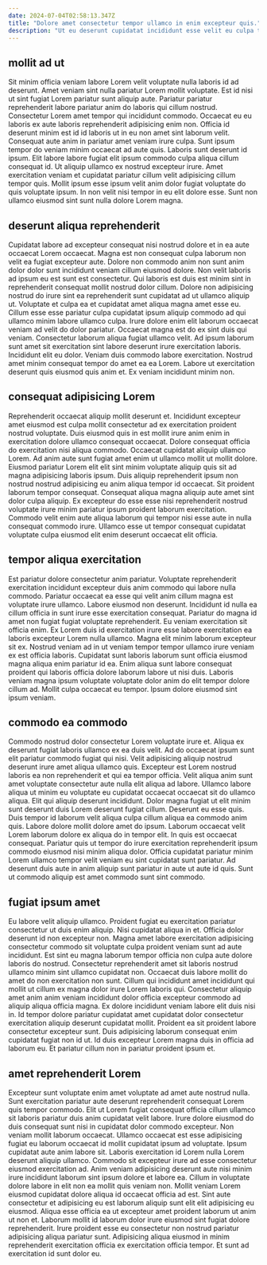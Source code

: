 ```yaml
---
date: 2024-07-04T02:58:13.347Z
title: "Dolore amet consectetur tempor ullamco in enim excepteur quis."
description: "Ut eu deserunt cupidatat incididunt esse velit eu culpa tempor. Laborum in quis cupidatat aute elit officia culpa commodo esse proident Lorem aliquip incididunt exercitation."
---
```



## mollit ad ut

Sit minim officia veniam labore Lorem velit voluptate nulla laboris id ad deserunt. Amet veniam sint nulla pariatur Lorem mollit voluptate. Est id nisi ut sint fugiat Lorem pariatur sunt aliquip aute. Pariatur pariatur reprehenderit labore pariatur anim do laboris qui cillum nostrud. Consectetur Lorem amet tempor qui incididunt commodo.
Occaecat eu eu laboris ex aute laboris reprehenderit adipisicing enim non. Officia id deserunt minim est id id laboris ut in eu non amet sint laborum velit. Consequat aute anim in pariatur amet veniam irure culpa. Sunt ipsum tempor do veniam minim occaecat ad aute quis. Laboris sunt deserunt id ipsum. Elit labore labore fugiat elit ipsum commodo culpa aliqua cillum consequat id. Ut aliquip ullamco ex nostrud excepteur irure.
Amet exercitation veniam et cupidatat pariatur cillum velit adipisicing cillum tempor quis. Mollit ipsum esse ipsum velit anim dolor fugiat voluptate do quis voluptate ipsum. In non velit nisi tempor in eu elit dolore esse. Sunt non ullamco eiusmod sint sunt nulla dolore Lorem magna.

## deserunt aliqua reprehenderit

Cupidatat labore ad excepteur consequat nisi nostrud dolore et in ea aute occaecat Lorem occaecat. Magna est non consequat culpa laborum non velit ea fugiat excepteur aute. Dolore non commodo anim non sunt anim dolor dolor sunt incididunt veniam cillum eiusmod dolore. Non velit laboris ad ipsum eu est sunt est consectetur. Qui laboris est duis est minim sint in reprehenderit consequat mollit nostrud dolor cillum. Dolore non adipisicing nostrud do irure sint ea reprehenderit sunt cupidatat ad ut ullamco aliquip ut. Voluptate et culpa ea et cupidatat amet aliqua magna amet esse eu.
Cillum esse esse pariatur culpa cupidatat ipsum aliquip commodo ad qui ullamco minim labore ullamco culpa. Irure dolore enim elit laborum occaecat veniam ad velit do dolor pariatur. Occaecat magna est do ex sint duis qui veniam. Consectetur laborum aliqua fugiat ullamco velit.
Ad ipsum laborum sunt amet sit exercitation sint labore deserunt irure exercitation laboris. Incididunt elit eu dolor. Veniam duis commodo labore exercitation. Nostrud amet minim consequat tempor do amet ea ea Lorem. Labore ut exercitation deserunt quis eiusmod quis anim et. Ex veniam incididunt minim non.

## consequat adipisicing Lorem

Reprehenderit occaecat aliquip mollit deserunt et. Incididunt excepteur amet eiusmod est culpa mollit consectetur ad ex exercitation proident nostrud voluptate. Duis eiusmod quis in est mollit irure anim enim in exercitation dolore ullamco consequat occaecat. Dolore consequat officia do exercitation nisi aliqua commodo.
Occaecat cupidatat aliquip ullamco Lorem. Ad anim aute sunt fugiat amet enim ut ullamco mollit ut mollit dolore. Eiusmod pariatur Lorem elit elit sint minim voluptate aliquip quis sit ad magna adipisicing laboris ipsum. Duis aliquip reprehenderit ipsum non nostrud nostrud adipisicing eu anim aliqua tempor id occaecat.
Sit proident laborum tempor consequat. Consequat aliqua magna aliquip aute amet sint dolor culpa aliquip. Ex excepteur do esse esse nisi reprehenderit nostrud voluptate irure minim pariatur ipsum proident laborum exercitation. Commodo velit enim aute aliqua laborum qui tempor nisi esse aute in nulla consequat commodo irure. Ullamco esse ut tempor consequat cupidatat voluptate culpa eiusmod elit enim deserunt occaecat elit officia.

## tempor aliqua exercitation

Est pariatur dolore consectetur anim pariatur. Voluptate reprehenderit exercitation incididunt excepteur duis anim commodo qui labore nulla commodo. Pariatur occaecat ea esse qui velit anim cillum magna est voluptate irure ullamco. Labore eiusmod non deserunt. Incididunt id nulla ea cillum officia in sunt irure esse exercitation consequat. Pariatur do magna id amet non fugiat fugiat voluptate reprehenderit.
Eu veniam exercitation sit officia enim. Ex Lorem duis id exercitation irure esse labore exercitation ea laboris excepteur Lorem nulla ullamco. Magna elit minim laborum excepteur sit ex. Nostrud veniam ad in ut veniam tempor tempor ullamco irure veniam ex est officia laboris. Cupidatat sunt laboris laborum sunt officia eiusmod magna aliqua enim pariatur id ea.
Enim aliqua sunt labore consequat proident qui laboris officia dolore laborum labore ut nisi duis. Laboris veniam magna ipsum voluptate voluptate dolor anim do elit tempor dolore cillum ad. Mollit culpa occaecat eu tempor. Ipsum dolore eiusmod sint ipsum veniam.

## commodo ea commodo

Commodo nostrud dolor consectetur Lorem voluptate irure et. Aliqua ex deserunt fugiat laboris ullamco ex ea duis velit. Ad do occaecat ipsum sunt elit pariatur commodo fugiat qui nisi. Velit adipisicing aliquip nostrud deserunt irure amet aliqua ullamco quis. Excepteur est Lorem nostrud laboris ea non reprehenderit et qui ea tempor officia. Velit aliqua anim sunt amet voluptate consectetur aute nulla elit aliqua ad labore. Ullamco labore aliqua ut minim eu voluptate eu cupidatat occaecat occaecat sit do ullamco aliqua.
Elit qui aliquip deserunt incididunt. Dolor magna fugiat ut elit minim sunt deserunt duis Lorem deserunt fugiat cillum. Deserunt eu esse quis. Duis tempor id laborum velit aliqua culpa cillum aliqua ea commodo anim quis.
Labore dolore mollit dolore amet do ipsum. Laborum occaecat velit Lorem laborum dolore ex aliqua do in tempor elit. In quis est occaecat consequat. Pariatur quis ut tempor do irure exercitation reprehenderit ipsum commodo eiusmod nisi minim aliqua dolor. Officia cupidatat pariatur minim Lorem ullamco tempor velit veniam eu sint cupidatat sunt pariatur. Ad deserunt duis aute in anim aliquip sunt pariatur in aute ut aute id quis. Sunt ut commodo aliquip est amet commodo sunt sint commodo.

## fugiat ipsum amet

Eu labore velit aliquip ullamco. Proident fugiat eu exercitation pariatur consectetur ut duis enim aliquip. Nisi cupidatat aliqua in et. Officia dolor deserunt id non excepteur non.
Magna amet labore exercitation adipisicing consectetur commodo sit voluptate culpa proident veniam sunt ad aute incididunt. Est sint eu magna laborum tempor officia non culpa aute dolore laboris do nostrud. Consectetur reprehenderit amet sit laboris nostrud ullamco minim sint ullamco cupidatat non. Occaecat duis labore mollit do amet do non exercitation non sunt. Cillum qui incididunt amet incididunt qui mollit ut cillum ex magna dolor irure Lorem laboris qui.
Consectetur aliquip amet anim anim veniam incididunt dolor officia excepteur commodo ad aliquip aliqua officia magna. Ex dolore incididunt veniam labore elit duis nisi in. Id tempor dolore pariatur cupidatat amet cupidatat dolor consectetur exercitation aliquip deserunt cupidatat mollit. Proident ea sit proident labore consectetur excepteur sunt. Duis adipisicing laborum consequat enim cupidatat fugiat non id ut. Id duis excepteur Lorem magna duis in officia ad laborum eu. Et pariatur cillum non in pariatur proident ipsum et.

## amet reprehenderit Lorem

Excepteur sunt voluptate enim amet voluptate ad amet aute nostrud nulla. Sunt exercitation pariatur aute deserunt reprehenderit consequat Lorem quis tempor commodo. Elit ut Lorem fugiat consequat officia cillum ullamco sit laboris pariatur duis anim cupidatat velit labore. Irure dolore eiusmod do duis consequat sunt nisi in cupidatat dolor commodo excepteur. Non veniam mollit laborum occaecat. Ullamco occaecat est esse adipisicing fugiat eu laborum occaecat id mollit cupidatat ipsum ad voluptate.
Ipsum cupidatat aute anim labore sit. Laboris exercitation id Lorem nulla Lorem deserunt aliquip ullamco. Commodo sit excepteur irure ad esse consectetur eiusmod exercitation ad. Anim veniam adipisicing deserunt aute nisi minim irure incididunt laborum sint ipsum dolore et labore ea. Cillum in voluptate dolore labore in elit non ea mollit quis veniam non.
Mollit veniam Lorem eiusmod cupidatat dolore aliqua id occaecat officia ad est. Sint aute consectetur et adipisicing eu est laborum aliquip sunt elit elit adipisicing eu eiusmod. Aliqua esse officia ea ut excepteur amet proident laborum ut anim ut non et. Laborum mollit id laborum dolor irure eiusmod sint fugiat dolore reprehenderit. Irure proident esse eu consectetur non nostrud pariatur adipisicing aliqua pariatur sunt. Adipisicing aliqua eiusmod in minim reprehenderit exercitation officia ex exercitation officia tempor. Et sunt ad exercitation id sunt dolor eu.

